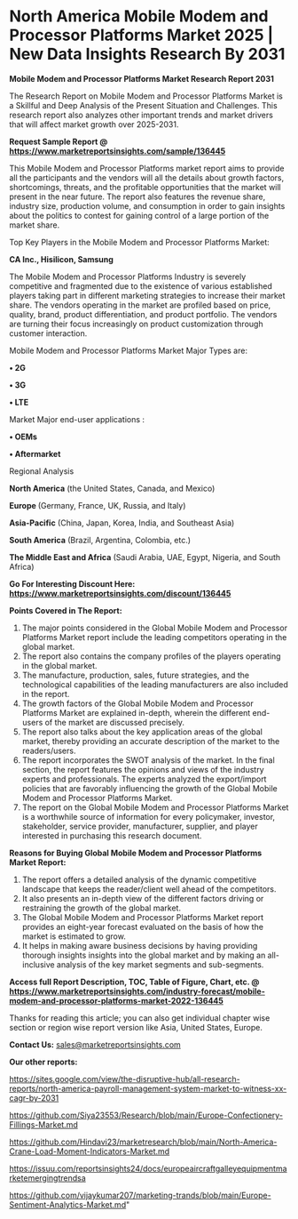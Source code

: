  # North America Mobile Modem and Processor Platforms Market 2025 | New Data Insights Research By 2031

<strong>Mobile Modem and Processor Platforms Market Research Report 2031</strong>

The Research Report on Mobile Modem and Processor Platforms Market is a Skillful and Deep Analysis of the Present Situation and Challenges. This research report also analyzes other important trends and market drivers that will affect market growth over 2025-2031.

<strong>Request Sample Report @ <a href=https://www.marketreportsinsights.com/sample/136445>https://www.marketreportsinsights.com/sample/136445</a></strong>

This Mobile Modem and Processor Platforms market report aims to provide all the participants and the vendors will all the details about growth factors, shortcomings, threats, and the profitable opportunities that the market will present in the near future. The report also features the revenue share, industry size, production volume, and consumption in order to gain insights about the politics to contest for gaining control of a large portion of the market share.

Top Key Players in the Mobile Modem and Processor Platforms Market:

<strong>CA Inc., Hisilicon, Samsung</strong>

The Mobile Modem and Processor Platforms Industry is severely competitive and fragmented due to the existence of various established players taking part in different marketing strategies to increase their market share. The vendors operating in the market are profiled based on price, quality, brand, product differentiation, and product portfolio. The vendors are turning their focus increasingly on product customization through customer interaction.

Mobile Modem and Processor Platforms Market Major Types are:

<strong>• 2G

• 3G

• LTE</strong>

Market Major end-user applications :

<strong>• OEMs

• Aftermarket</strong>

Regional Analysis

</u><strong><b>North America</b></strong> (the United States, Canada, and Mexico)

<strong><b>Europe </b></strong>(Germany, France, UK, Russia, and Italy)

<strong><b>Asia-Pacific</b></strong> (China, Japan, Korea, India, and Southeast Asia)

<strong><b>South America</b></strong> (Brazil, Argentina, Colombia, etc.)

<strong><b>The Middle East and Africa</b></strong> (Saudi Arabia, UAE, Egypt, Nigeria, and South Africa)

<strong>Go For Interesting Discount Here: <a href=https://www.marketreportsinsights.com/discount/136445>https://www.marketreportsinsights.com/discount/136445</a></strong>

<strong>Points Covered in The Report:</strong>
<ol>
  <li>The major points considered in the Global Mobile Modem and Processor Platforms Market report include the leading competitors operating in the global market.</li>
  <li>The report also contains the company profiles of the players operating in the global market.</li>
  <li>The manufacture, production, sales, future strategies, and the technological capabilities of the leading manufacturers are also included in the report.</li>
  <li>The growth factors of the Global Mobile Modem and Processor Platforms Market are explained in-depth, wherein the different end-users of the market are discussed precisely.</li>
  <li>The report also talks about the key application areas of the global market, thereby providing an accurate description of the market to the readers/users.</li>
  <li>The report incorporates the SWOT analysis of the market. In the final section, the report features the opinions and views of the industry experts and professionals. The experts analyzed the export/import policies that are favorably influencing the growth of the Global Mobile Modem and Processor Platforms Market.</li>
  <li>The report on the Global Mobile Modem and Processor Platforms Market is a worthwhile source of information for every policymaker, investor, stakeholder, service provider, manufacturer, supplier, and player interested in purchasing this research document.</li>
</ol>
<strong>Reasons for Buying Global Mobile Modem and Processor Platforms Market Report:</strong>

<ol>
  <li>The report offers a detailed analysis of the dynamic competitive landscape that keeps the reader/client well ahead of the competitors.</li>
  <li>It also presents an in-depth view of the different factors driving or restraining the growth of the global market.</li>
  <li>The Global Mobile Modem and Processor Platforms Market report provides an eight-year forecast evaluated on the basis of how the market is estimated to grow.</li>
  <li>It helps in making aware business decisions by having providing thorough insights insights into the global market and by making an all-inclusive analysis of the key market segments and sub-segments.</li>
</ol>
<strong>Access full Report Description, TOC, Table of Figure, Chart, etc. @ <a href=https://www.marketreportsinsights.com/industry-forecast/mobile-modem-and-processor-platforms-market-2022-136445>https://www.marketreportsinsights.com/industry-forecast/mobile-modem-and-processor-platforms-market-2022-136445</a></strong>


Thanks for reading this article; you can also get individual chapter wise section or region wise report version like Asia, United States, Europe.

<strong>Contact Us:</strong>
sales@marketreportsinsights.com

<strong>Our other reports:</strong>

<a href=https://sites.google.com/view/the-disruptive-hub/all-research-reports/north-america-payroll-management-system-market-to-witness-xx-cagr-by-2031>https://sites.google.com/view/the-disruptive-hub/all-research-reports/north-america-payroll-management-system-market-to-witness-xx-cagr-by-2031</a>

<a href=https://github.com/Siya23553/Research/blob/main/Europe-Confectionery-Fillings-Market.md>https://github.com/Siya23553/Research/blob/main/Europe-Confectionery-Fillings-Market.md</a>

<a href=https://github.com/Hindavi23/marketresearch/blob/main/North-America-Crane-Load-Moment-Indicators-Market.md>https://github.com/Hindavi23/marketresearch/blob/main/North-America-Crane-Load-Moment-Indicators-Market.md</a>

<a href=https://issuu.com/reportsinsights24/docs/europeaircraftgalleyequipmentmarketemergingtrendsa>https://issuu.com/reportsinsights24/docs/europeaircraftgalleyequipmentmarketemergingtrendsa</a>

<a href=https://github.com/vijaykumar207/marketing-trands/blob/main/Europe-Sentiment-Analytics-Market.md>https://github.com/vijaykumar207/marketing-trands/blob/main/Europe-Sentiment-Analytics-Market.md</a>"
